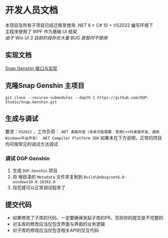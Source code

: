 # 开发人员文档

本项目及所有子项目已经迁移至使用 .NET 6 × C# 10 + VS2022 编写环境下  
主程序使用了 WPF 作为基础 UI 框架  
*由于 Win UI 3 目前阶段存在大量  BUG  故暂时不使用*

## 实现文档

[Snap Genshin 接口与实现](ApiDoc)

## 克隆Snap Genshin 主项目

```
git clone --recurse-submodules --depth 1 https://github.com/DGP-Studio/Snap.Genshin.git
```

## 生成与调试

要求：`VS2022` ，工作负荷：`.NET 桌面开发（未来可能需要：使用C++的桌面开发，通用Windows平台开发）`
`.NET Compiler Platform SDK`
如果未在下方说明，正常的项目均可按常见的调试方法调试

### 调试 DGP.Genshin

1. 生成 `DGP.Genshin` 项目
1. 将 根目录的 `Metadata` 文件夹复制到 `Build\Debug\net6.0-windows10.0.18362.0`
1. 现在就可以正常调试程序了

## 提交代码

* 如果修改了子库的代码，一定要确保发起子库的PR，否则你的提交是不完整的
* 对主库的修改应当仅包含界面与界面的业务逻辑
* 对子库的修改应当仅包含相关API的交互代码